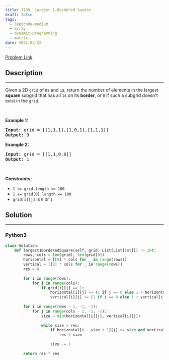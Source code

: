 ```yaml
---
title: 1139. Largest 1-Bordered Square
draft: false
tags: 
  - leetcode-medium
  - array
  - dynamic-programming
  - matrix
date: 2021-05-22
---
```


[Problem Link](https://leetcode.com/problems/largest-1-bordered-square/)

## Description

---
<p>Given a 2D <code>grid</code> of <code>0</code>s and <code>1</code>s, return the number of elements in&nbsp;the largest <strong>square</strong>&nbsp;subgrid that has all <code>1</code>s on its <strong>border</strong>, or <code>0</code> if such a subgrid&nbsp;doesn&#39;t exist in the <code>grid</code>.</p>

<p>&nbsp;</p>
<p><strong class="example">Example 1:</strong></p>

<pre>
<strong>Input:</strong> grid = [[1,1,1],[1,0,1],[1,1,1]]
<strong>Output:</strong> 9
</pre>

<p><strong class="example">Example 2:</strong></p>

<pre>
<strong>Input:</strong> grid = [[1,1,0,0]]
<strong>Output:</strong> 1
</pre>

<p>&nbsp;</p>
<p><strong>Constraints:</strong></p>

<ul>
	<li><code>1 &lt;= grid.length &lt;= 100</code></li>
	<li><code>1 &lt;= grid[0].length &lt;= 100</code></li>
	<li><code>grid[i][j]</code> is <code>0</code> or <code>1</code></li>
</ul>

## Solution

---
### Python3
``` py title='largest-1-bordered-square'
class Solution:
    def largest1BorderedSquare(self, grid: List[List[int]]) -> int:
        rows, cols = len(grid), len(grid[0])
        horizontal = [[0] * cols for _ in range(rows)]
        vertical = [[0] * cols for _ in range(rows)]
        res = 0
        
        for i in range(rows):
            for j in range(cols):
                if grid[i][j] == 1:
                    horizontal[i][j] += (1 if j == 0 else 1 + horizontal[i][j - 1])
                    vertical[i][j] += (1 if i == 0 else 1 + vertical[i - 1][j])
        
        for i in range(rows - 1, -1, -1):
            for j in range(cols - 1, -1, -1):
                size = min(horizontal[i][j], vertical[i][j])
                
                while size > res:
                    if horizontal[i - size + 1][j] >= size and vertical[i][j - size + 1] >= size:
                        res = size
                    
                    size -= 1
        
        return res * res
```

